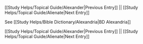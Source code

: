 [[Study Helps/Topical Guide/Alexander|Previous Entry]]  ||  [[Study Helps/Topical Guide/Alienate|Next Entry]]

 See [[Study Helps/Bible Dictionary/Alexandria|BD Alexandria]]

[[Study Helps/Topical Guide/Alexander|Previous Entry]]  ||  [[Study Helps/Topical Guide/Alienate|Next Entry]]
